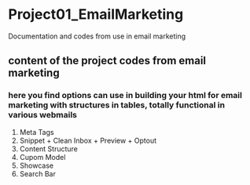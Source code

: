 # Project01_EmailMarketing
Documentation and codes from use in email marketing

## content of the project codes from email marketing

### here you find options can use in building your html for email marketing with structures in tables, totally functional in various webmails 

1. Meta Tags
2. Snippet + Clean Inbox + Preview + Optout
3. Content Structure
4. Cupom Model
5. Showcase
6. Search Bar


